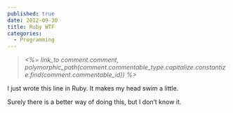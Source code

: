 ```yaml
---
published: true
date: 2012-09-30
title: Ruby WTF
categories:
  - Programming
---
```

> _<%= link\_to comment.comment, polymorphic\_path(comment.commentable\_type.capitalize.constantize.find(comment.commentable\_id)) %>_

<p style="text-align: start">I just wrote this line in Ruby. It makes my head swim a little.</p><p style="text-align: start">Surely there is a better way of doing this, but I don’t know it.</p>